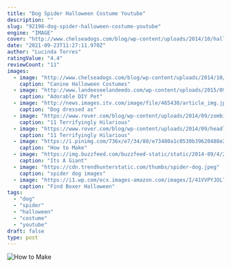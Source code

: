 ```yaml
---
title: "Dog Spider Halloween Costume Youtube"
description: ""
slug: "92198-dog-spider-halloween-costume-youtube"
engine: "IMAGE"
cover: "http://www.chelseadogs.com/blog/wp-content/uploads/2014/10/halloween-6.png"
date: "2021-09-23T11:27:11.970Z"
author: "Lucinda Torres"
ratingValue: "4.4"
reviewCount: "11"
images:
  - image: "http://www.chelseadogs.com/blog/wp-content/uploads/2014/10/halloween-6.png"
    caption: "Canine Halloween Costumes"
  - image: "http://www.landeeseelandeedo.com/wp-content/uploads/2015/09/Spider-Dog.jpg"
    caption: "Adorable DIY Pet"
  - image: "http://news.images.itv.com/image/file/465430/article_img.jpg"
    caption: "Dog dressed as"
  - image: "https://www.rover.com/blog/wp-content/uploads/2014/09/zombie-dog.jpg"
    caption: "11 Terrifyingly Hilarious"
  - image: "https://www.rover.com/blog/wp-content/uploads/2014/09/headless-ghost-dogs.jpg"
    caption: "11 Terrifyingly Hilarious"
  - image: "https://i.pinimg.com/736x/e7/34/80/e73480a1c0530b39620488e284a04a15.jpg"
    caption: "How to Make"
  - image: "https://img.buzzfeed.com/buzzfeed-static/static/2014-09/4/23/campaign_images/webdr10/its-a-giant-mutant-spider-dog-2-30153-1409888713-1_dblbig.jpg"
    caption: "Its A Giant"
  - image: "https://cdn.trendhunterstatic.com/thumbs/spider-dog.jpeg"
    caption: "spider dog images"
  - image: "https://i1.wp.com/ecx.images-amazon.com/images/I/41VVPYJOLTL.jpg?resize=366%2C500"
    caption: "Find Boxer Halloween"
tags:
  - "dog"
  - "spider"
  - "halloween"
  - "costume"
  - "youtube"
draft: false
type: post
---
```



![How to Make](https://i.pinimg.com/736x/e7/34/80/e73480a1c0530b39620488e284a04a15.jpg "How to Make")


<!--inArticleAds-->

<!--galleryOne-->


<!--inArticleAds-->

<!--galleryTwo-->


<!--galleryThree-->

